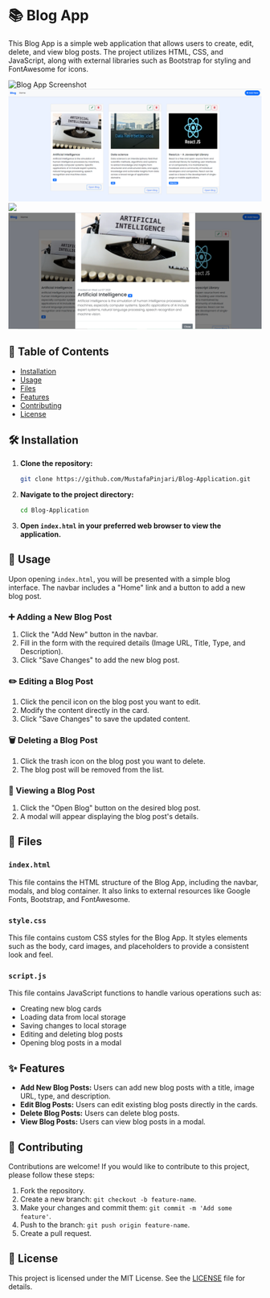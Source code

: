 # 📚 Blog App

This Blog App is a simple web application that allows users to create, edit, delete, and view blog posts. The project utilizes HTML, CSS, and JavaScript, along with external libraries such as Bootstrap for styling and FontAwesome for icons.

![Blog App Screenshot](Screenshots/demo.gif)
![](Screenshots/ss1.png)
![](Screenshots/ss2.pngf)
![](Screenshots/ss3.png)

## 📖 Table of Contents

- [Installation](#installation)
- [Usage](#usage)
- [Files](#files)
- [Features](#features)
- [Contributing](#contributing)
- [License](#license)

## 🛠️ Installation

1. **Clone the repository:**

    ```sh
    git clone https://github.com/MustafaPinjari/Blog-Application.git
    ```

2. **Navigate to the project directory:**

    ```sh
    cd Blog-Application
    ```

3. **Open `index.html` in your preferred web browser to view the application.**

## 🚀 Usage

Upon opening `index.html`, you will be presented with a simple blog interface. The navbar includes a "Home" link and a button to add a new blog post.

### ➕ Adding a New Blog Post

1. Click the "Add New" button in the navbar.
2. Fill in the form with the required details (Image URL, Title, Type, and Description).
3. Click "Save Changes" to add the new blog post.

### ✏️ Editing a Blog Post

1. Click the pencil icon on the blog post you want to edit.
2. Modify the content directly in the card.
3. Click "Save Changes" to save the updated content.

### 🗑️ Deleting a Blog Post

1. Click the trash icon on the blog post you want to delete.
2. The blog post will be removed from the list.

### 📖 Viewing a Blog Post

1. Click the "Open Blog" button on the desired blog post.
2. A modal will appear displaying the blog post's details.

## 📁 Files

### `index.html`

This file contains the HTML structure of the Blog App, including the navbar, modals, and blog container. It also links to external resources like Google Fonts, Bootstrap, and FontAwesome.

### `style.css`

This file contains custom CSS styles for the Blog App. It styles elements such as the body, card images, and placeholders to provide a consistent look and feel.

### `script.js`

This file contains JavaScript functions to handle various operations such as:

- Creating new blog cards
- Loading data from local storage
- Saving changes to local storage
- Editing and deleting blog posts
- Opening blog posts in a modal

## ✨ Features

- **Add New Blog Posts:** Users can add new blog posts with a title, image URL, type, and description.
- **Edit Blog Posts:** Users can edit existing blog posts directly in the cards.
- **Delete Blog Posts:** Users can delete blog posts.
- **View Blog Posts:** Users can view blog posts in a modal.

## 🤝 Contributing

Contributions are welcome! If you would like to contribute to this project, please follow these steps:

1. Fork the repository.
2. Create a new branch: `git checkout -b feature-name`.
3. Make your changes and commit them: `git commit -m 'Add some feature'`.
4. Push to the branch: `git push origin feature-name`.
5. Create a pull request.

## 📜 License

This project is licensed under the MIT License. See the [LICENSE](LICENSE) file for details.
